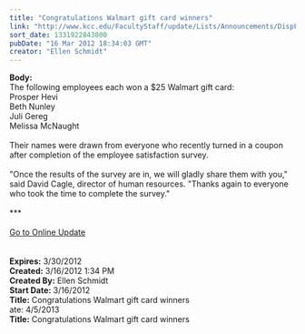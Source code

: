 ```yaml
---
title: "Congratulations Walmart gift card winners"
link: "http://www.kcc.edu/FacultyStaff/update/Lists/Announcements/DispForm.aspx?ID=639"
sort_date: 1331922843000
pubDate: "16 Mar 2012 18:34:03 GMT"
creator: "Ellen Schmidt"
---
```


<div><b>Body:</b> <div class="ExternalClass71C8DC5B35914CE58F83C730540A4A97">
<div>The following employees each won a $25 Walmart gift card:<br /></div>
<div>Prosper Hevi<br />Beth Nunley<br />Juli Gereg<br />Melissa McNaught</div>
<div> </div>
<div>Their names were drawn from everyone who recently turned in a coupon after completion of the employee satisfaction survey.</div>
<div> </div>
<div>&quot;Once the results of the survey are in, we will gladly share them with you,&quot; said David Cagle, director of human resources. &quot;Thanks again to everyone who took the time to complete the survey.&quot;</div>
<div> </div>
<div>***</div>
<div> </div>
<div><a href="/FacultyStaff/update/Pages/dailyupdate.aspx">Go to Online Update</a></div>
<div> </div>
<div> </div></div></div>
<div><b>Expires:</b> 3/30/2012</div>
<div><b>Created:</b> 3/16/2012 1:34 PM</div>
<div><b>Created By:</b> Ellen Schmidt</div>
<div><b>Start Date:</b> 3/16/2012</div>
<div><b>Title:</b> Congratulations Walmart gift card winners</div>
ate:</b> 4/5/2013</div>
<div><b>Title:</b> Congratulations Walmart gift card winners</div>
